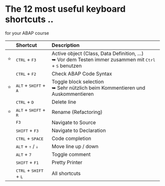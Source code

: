 # The 12 most useful keyboard shortcuts ..
for your ABAP course

&nbsp; |Shortcut | Description
--|:------------ | :-------------
⭐ | <kbd>CTRL</kbd> + <kbd>F3</kbd> | Active object (Class, Data Definition, …) <br> ➥ Vor dem Testen immer zusammen mit <kbd>Ctrl</kbd> + <kbd>S</kbd> benutzen
&nbsp; | <kbd>CTRL</kbd> + <kbd>F2</kbd> | Check ABAP Code Syntax
⭐| <kbd>ALT</kbd> + <kbd>SHIFT</kbd> + <kbd>A</kbd> | Toggle block selection <br> ➥ Sehr nützlich beim Kommentieren und Auskommentieren
&nbsp; | <kbd>CTRL</kbd> + <kbd>D</kbd> | Delete line
⭐ | <kbd>ALT</kbd> + <kbd>SHIFT</kbd> + <kbd>R</kbd> | Rename (Refactoring)
&nbsp; | <kbd>F3</kbd> | Navigate to Source
&nbsp; | <kbd>SHIFT</kbd> + <kbd>F3</kbd> | Navigate to Declaration
&nbsp; | <kbd>CTRL</kbd> + <kbd>SPACE</kbd> | Code completion
&nbsp; | <kbd>ALT</kbd> + <kbd>↑</kbd> / <kbd>↓</kbd> | Move line up / down
&nbsp; | <kbd>ALT</kbd> + <kbd>7</kbd> | Toggle comment
&nbsp; | <kbd>SHIFT</kbd> + <kbd>F1</kbd> | Pretty Printer
&nbsp; | <kbd>CTRL</kbd> + <kbd>SHIFT</kbd> + <kbd>L</kbd> | All shortcuts
